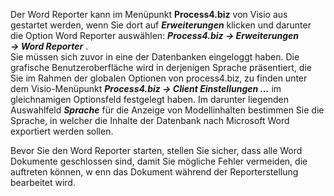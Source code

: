 Der Word Reporter kann im Menüpunkt **Process4.biz** von Visio aus
gestartet werden, wenn Sie dort auf ***Erweiterungen*** klicken und
darunter die Option Word Reporter auswählen: ***Process4.biz
→ Erweiterungen → Word Reporter*** .  
Sie müssen sich zuvor in eine der Datenbanken eingeloggt haben. Die
grafische Benutzeroberfläche wird in derjenigen Sprache präsentiert, die
Sie im Rahmen der globalen Optionen von process4.biz, zu finden unter
dem Visio-Menüpunkt ***Process4.biz → Client Einstellungen …*** im
gleichnamigen Optionsfeld festgelegt haben. Im darunter liegenden
Auswahlfeld ***Sprache*** für die Anzeige von Modellinhalten bestimmen
Sie die Sprache, in welcher die Inhalte der Datenbank nach Microsoft
Word exportiert werden sollen.

Bevor Sie den Word Reporter starten, stellen Sie sicher, dass alle Word
Dokumente geschlossen sind, damit Sie mögliche Fehler vermeiden, die
auftreten können, w enn das Dokument während der Reporterstellung
bearbeitet wird.
